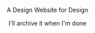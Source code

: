 <p align="center">
A Design Website for Design 
  </p>

<p align="center">
    I'll archive it when I'm done
</p>

